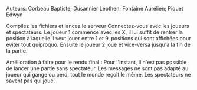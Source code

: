 Auteurs: Corbeau Baptiste; Dusannier Léothen; Fontaine Aurélien; Piquet Edwyn

Compilez les fichiers et lancez le serveur
Connectez-vous avec les joueurs et spectateurs.
Le joueur 1 commence avec les X, il lui suffit de rentrer la position à laquelle il veut jouer entre 1 et 9, positions qui sont affichées pour éviter tout quiproquo.
Ensuite le joueur 2 joue et vice-versa jusqu'à la fin de la partie.

Amélioration à faire pour le rendu final : 
Pour l'instant, il n'est pas possible de lancer une partie sans spectateur.
Les messages ne sont pas adapté au joueur qui gange ou perd, tout le monde reçoit le même.
Les spectateurs ne savent pas qui joue.